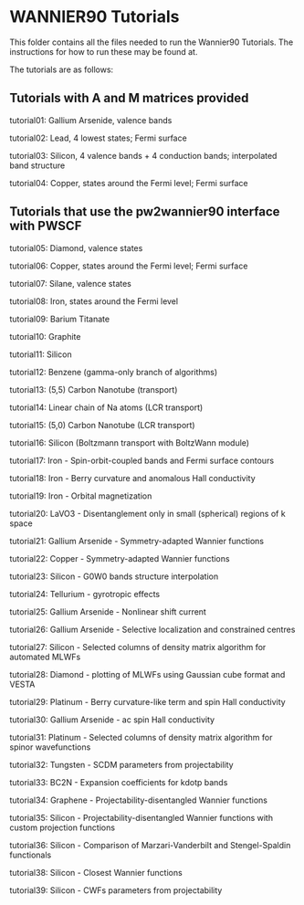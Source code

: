 # WANNIER90 Tutorials

This folder contains all the files needed to run
the Wannier90 Tutorials. The instructions for how
to run these may be found at.

The tutorials are as follows:

## Tutorials with A and M matrices provided

tutorial01: Gallium Arsenide, valence bands

tutorial02: Lead, 4 lowest states; Fermi surface

tutorial03: Silicon, 4 valence bands + 4 conduction bands;
            interpolated band structure

tutorial04: Copper, states around the Fermi level; Fermi surface

## Tutorials that use the pw2wannier90 interface with PWSCF

tutorial05: Diamond, valence states

tutorial06: Copper, states around the Fermi level; Fermi surface

tutorial07: Silane, valence states

tutorial08: Iron, states around the Fermi level

tutorial09: Barium Titanate

tutorial10: Graphite

tutorial11: Silicon

tutorial12: Benzene (gamma-only branch of algorithms)

tutorial13: (5,5) Carbon Nanotube (transport)

tutorial14: Linear chain of Na atoms (LCR transport)

tutorial15: (5,0) Carbon Nanotube (LCR transport)

tutorial16: Silicon (Boltzmann transport with BoltzWann module)

tutorial17: Iron - Spin-orbit-coupled bands and Fermi surface contours

tutorial18: Iron - Berry curvature and anomalous Hall conductivity

tutorial19: Iron - Orbital magnetization

tutorial20: LaVO3 - Disentanglement only in small (spherical) regions of k space

tutorial21: Gallium Arsenide - Symmetry-adapted Wannier functions

tutorial22: Copper - Symmetry-adapted Wannier functions

tutorial23: Silicon - G0W0 bands structure interpolation

tutorial24: Tellurium - gyrotropic effects

tutorial25: Gallium Arsenide - Nonlinear shift current

tutorial26: Gallium Arsenide - Selective localization and constrained centres

tutorial27: Silicon - Selected columns of density matrix algorithm for automated MLWFs

tutorial28: Diamond - plotting of MLWFs using Gaussian cube format and VESTA

tutorial29: Platinum - Berry curvature-like term and spin Hall conductivity

tutorial30: Gallium Arsenide - ac spin Hall conductivity

tutorial31: Platinum - Selected columns of density matrix algorithm for spinor wavefunctions

tutorial32: Tungsten - SCDM parameters from projectability

tutorial33: BC2N - Expansion coefficients for kdotp bands

tutorial34: Graphene - Projectability-disentangled Wannier functions

tutorial35: Silicon - Projectability-disentangled Wannier functions with custom projection functions

tutorial36: Silicon - Comparison of Marzari-Vanderbilt and Stengel-Spaldin functionals

tutorial38: Silicon - Closest Wannier functions

tutorial39: Silicon - CWFs parameters from projectability